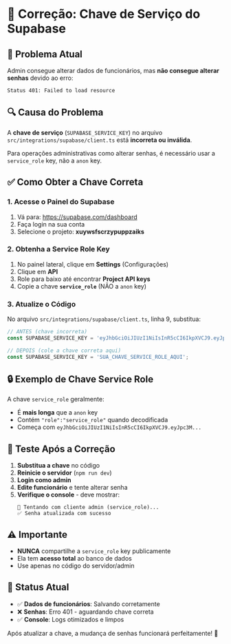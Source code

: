# 🔑 Correção: Chave de Serviço do Supabase

## 🐛 **Problema Atual**

Admin consegue alterar dados de funcionários, mas **não consegue alterar senhas** devido ao erro:
```
Status 401: Failed to load resource
```

## 🔍 **Causa do Problema**

A **chave de serviço** (`SUPABASE_SERVICE_KEY`) no arquivo `src/integrations/supabase/client.ts` está **incorreta ou inválida**.

Para operações administrativas como alterar senhas, é necessário usar a `service_role` key, não a `anon` key.

## ✅ **Como Obter a Chave Correta**

### **1. Acesse o Painel do Supabase**
1. Vá para: https://supabase.com/dashboard
2. Faça login na sua conta
3. Selecione o projeto: **xuywsfscrzypuppzaiks**

### **2. Obtenha a Service Role Key**
1. No painel lateral, clique em **Settings** (Configurações)
2. Clique em **API**
3. Role para baixo até encontrar **Project API keys**
4. Copie a chave **`service_role`** (NÃO a `anon` key)

### **3. Atualize o Código**
No arquivo `src/integrations/supabase/client.ts`, linha 9, substitua:

```typescript
// ANTES (chave incorreta)
const SUPABASE_SERVICE_KEY = 'eyJhbGciOiJIUzI1NiIsInR5cCI6IkpXVCJ9.eyJpc3MiOiJzdXBhYmFzZSIsInJlZiI6Inh1eXdzZnNjcnp5cHVwcHphaWtzIiwicm9sZSI6InNlcnZpY2Vfcm9sZSIsImlhdCI6MTc0MjgyMDc4MCwiZXhwIjoyMDU4Mzk2NzgwfQ.p7Y7AKSJfGGWLcXxkU1WTpQA8iN9FGKjQD1P3RbFGHQ';

// DEPOIS (cole a chave correta aqui)
const SUPABASE_SERVICE_KEY = 'SUA_CHAVE_SERVICE_ROLE_AQUI';
```

## 🔒 **Exemplo de Chave Service Role**

A chave `service_role` geralmente:
- É **mais longa** que a `anon` key
- Contém `"role":"service_role"` quando decodificada
- Começa com `eyJhbGciOiJIUzI1NiIsInR5cCI6IkpXVCJ9.eyJpc3M...`

## 🧪 **Teste Após a Correção**

1. **Substitua a chave** no código
2. **Reinicie o servidor** (`npm run dev`)
3. **Login como admin**
4. **Edite funcionário** e tente alterar senha
5. **Verifique o console** - deve mostrar:
   ```
   🔑 Tentando com cliente admin (service_role)...
   ✅ Senha atualizada com sucesso
   ```

## ⚠️ **Importante**

- **NUNCA** compartilhe a `service_role` key publicamente
- Ela tem **acesso total** ao banco de dados
- Use apenas no código do servidor/admin

## 🎯 **Status Atual**

- ✅ **Dados de funcionários**: Salvando corretamente  
- ❌ **Senhas**: Erro 401 - aguardando chave correta
- ✅ **Console**: Logs otimizados e limpos

Após atualizar a chave, a mudança de senhas funcionará perfeitamente! 🎉